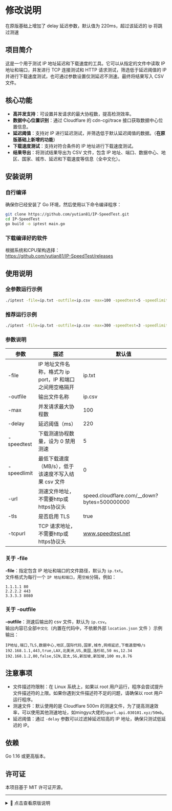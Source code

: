 # 修改说明
在原版基础上增加了 delay 延迟参数，默认值为 220ms，超过该延迟的 ip 将跳过测速   

## 项目简介
这是一个用于测试 IP 地址延迟和下载速度的工具。它可以从指定的文件中读取 IP 地址和端口，并发进行 TCP 连接测试和 HTTP 请求测试，筛选低于延迟阈值的 IP 并进行下载速度测试，也可通过参数设置仅测延迟不测速。最终将结果写入 CSV 文件。

## 核心功能
- **高并发支持**：可设置并发请求的最大协程数，提高检测效率。
- **数据中心位置识别**：通过 Cloudflare 的 cdn-cgi/trace 接口获取数据中心位置信息。
- **延迟阈值**：支持对 IP 进行延迟测试，并筛选低于默认延迟阈值的数据。（**在原版基础上新增的功能**）
- **下载速度测试**：支持对符合条件的 IP 地址进行下载速度测试。
- **结果导出**：将测试结果导出为 CSV 文件，包含 IP 地址、端口、数据中心、地区、国家、城市、延迟和下载速度等信息（全中文化）。

## 安装说明
### 自行编译
确保你已经安装了 Go 环境，然后使用以下命令编译程序：

```bash
git clone https://github.com/yutian81/IP-SpeedTest.git
cd IP-SpeedTest
go build -o iptest main.go
```

### 下载编译好的软件
根据系统和CPU架构选择：  
https://github.com/yutian81/IP-SpeedTest/releases

## 使用说明
### 全参数运行示例
```bash
./iptest -file=ip.txt -outfile=ip.csv -max=100 -speedtest=5 -speedlimit=10 -delay=220 -url=speed.cloudflare.com/__down?bytes=500000000 -tls=true -tcpurl=www.speedtest.net
```

### 推荐运行示例
```bash
./iptest -file=ip.txt -outfile=ip.csv -max=300 -speedtest=3 -speedlimit=5 -delay=200 -url=spurl.api.030101.xyz/50mb
```

### 参数说明
| 参数 | 描述 |	默认值 |
| ---- | ---- |	----- |
-file	| IP 地址文件名称，格式为 ip port，IP 和端口之间用空格隔开	| ip.txt |
-outfile | 输出文件名称 | ip.csv | 
-max | 并发请求最大协程数 | 100 | 
-delay | 延迟阈值（ms） | 220 | 
-speedtest | 下载测速协程数量，设为 0 禁用测速 | 5 | 
-speedlimit | 最低下载速度（MB/s），低于该速度不写入结果 csv 文件 | 0 | 
-url | 测速文件地址，不需要http或https协议头 | speed.cloudflare.com/__down?bytes=500000000 | 
-tls | 是否启用 TLS | true | 
-tcpurl | TCP 请求地址，不需要http或https协议头 | www.speedtest.net | 

### 关于 -file
**-file**：指定包含 IP 地址和端口的文件路径，默认为 `ip.txt`。  
文件格式为每行一个 `IP 地址和端口`，用`空格`分隔，例如：
```
1.1.1.1 80
2.2.2.2 443
3.3.3.3 8080
```

### 关于 -outfile
**-outfile**：测速后输出的 csv 文件，默认为 `ip.csv`。  
输出内容已全部`中文化`（内置在代码中，不依赖外部 `location.json` 文件 ）示例输出：
```csv
IP地址,端口,TLS,数据中心,地区,国际代码,国家,城市,网络延迟,下载速度MB/s
192.168.1.1,443,true,LAX,北美洲,US,美国,洛杉矶,50 ms,12.34
192.168.1.2,80,false,SIN,亚太,SG,新加坡,新加坡,100 ms,8.76
```

## 注意事项
- 文件描述符限制：在 Linux 系统上，如果以 root 用户运行，程序会尝试提升文件描述符的上限。如果你遇到文件描述符不足的问题，请确保以 root 用户运行程序。
- 测速文件：默认使用的是 Cloudflare 500m 的测速文件，为了提高测速效率，可以使用其他测速地址，如mingyu大佬的`spurl.api.030101.xyz/50mb`。
- 延迟阈值：通过 `-delay` 参数可以过滤掉延迟较高的 IP 地址，确保只测试低延迟的 IP。

## 依赖
Go 1.16 或更高版本。

## 许可证
本项目基于 MIT 许可证开源。

-----

<details>
<summary>📁 点击查看原版说明</summary>

# 简介
Cloudflare IP 测速器是一个使用 Golang 编写的小工具，用于测试一些 Cloudflare 的 IP 地址的延迟和下载速度，并将结果输出到 CSV 文件中。  
软件下载：https://github.com/bh-qt/Cloudflare-IP-SpeedTest/releases

# 安装
首先安装 Golang 和 Git，然后在终端中运行以下命令：

```
git clone https://github.com/bh-qt/Cloudflare-IP-SpeedTest.git
cd Cloudflare-IP-SpeedTest
go build -o ipspeedtest main.go
```
这将编译可执行文件 ipspeedtest。

# 参数说明
ipspeedtest 可以接受以下参数：

- file: IP地址文件名称 (default "ip.txt")
- max: 并发请求最大协程数 (default 100)
- outfile: 输出文件名称 (default "ip.csv")
- speedtest: 下载测速协程数量,设为0禁用测速 (default 5)
- speedlimit: 最低下载速度(MB/s) (default 0)（测速结果保留所设置以上）
- tls: 是否启用TLS (default true)
- url: 测速文件地址 (default "speed.cloudflare.com/__down?bytes=500000000")

# 运行
在终端中运行以下命令来启动程序：

```
./iptest -file=ip.txt  -tls=true -speedtest=3 -speedlimit=5  -url="speed.cloudflare.com/__down?bytes=500000000" -max=100  -outfile="result.csv"
```
请替换参数值以符合您的实际需求。

# 输出说明
程序将输出每个成功测试的 IP 地址的信息，包括 IP 地址、端口、数据中心、地区、城市、网络延迟和下载速度（如果选择测速）。

程序还会将所有结果写入一个 CSV 文件中。

# 许可证
The MIT License (MIT)

此处，"软件" 指 Cloudflare IP 测速器。

特此授予非限制性许可证，允许任何人获得本软件副本并自由使用、复制、修改、合并、出版发行、散布、再许可和/或销售本软件的副本，以及将本软件与其它软件捆绑在一起使用。

上述版权声明和本许可声明应包含在本软件的所有副本或主要部分中。

本软件按 "原样" 提供，没有任何形式的明示或暗示保证，包括但不限于适销性保证、特定用途适用性保证和非侵权保证。在任何情况下，作者或版权所有者均不对任何索赔、损害或其他责任负责，无论是在合同、侵权或其他方面，由于或与软件或使用或其他交易中的软件产生或与之相关的操作。
</details>
